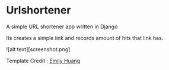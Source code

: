 # Urlshortener
A simple URL shortener app written in Django

Its creates a simple link and records amount of hits that link has.

![alt text][screenshot.png]



Template Credit :  [Emily Huang](https://codepen.io/huange/pen/rbqsD)